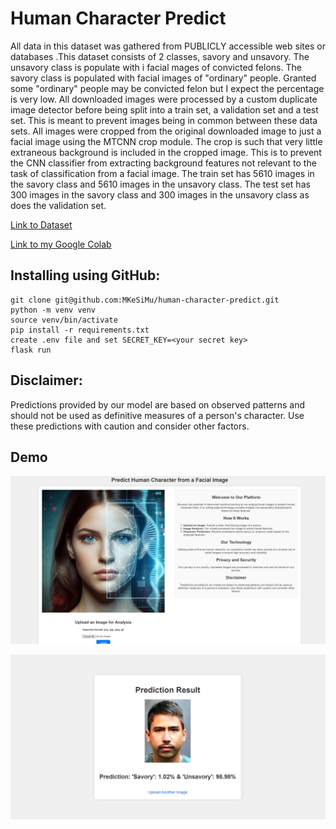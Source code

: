 # Human Character Predict

All data in this dataset was gathered from PUBLICLY accessible web sites or databases .This dataset consists of 2 classes, savory and unsavory. The unsavory class is populate with i facial mages of convicted felons. The savory class is populated with facial images of "ordinary" people. Granted some "ordinary" people may be convicted felon but I expect the percentage is very low. All downloaded images were processed by a custom duplicate image detector before being split into a train set, a validation set and a test set. This is meant to prevent images being in common between these data sets. All images were cropped from the original downloaded image to just a facial image using the MTCNN crop module. The crop is such that very little extraneous background is included in the cropped image. This is to prevent the CNN classifier from extracting background features not relevant to the task of classification from a facial image. The train set has 5610 images in the savory class and 5610 images in the unsavory class. The test set has 300 images in the savory class and 300 images in the unsavory class as does the validation set.

[Link to Dataset](https://www.kaggle.com/datasets/gpiosenka/good-guysbad-guys-image-data-set)

[Link to my Google Colab](https://colab.research.google.com/drive/11_KAu0cjFBxKzSXJ_JhhXKF6vSQV_mPt?usp=sharing)

## Installing using GitHub:

```
git clone git@github.com:MKeSiMu/human-character-predict.git
python -m venv venv
source venv/bin/activate
pip install -r requirements.txt
create .env file and set SECRET_KEY=<your secret key>
flask run
```

## Disclaimer:

Predictions provided by our model are based on observed patterns and should not be used as definitive measures of a person's character. Use these predictions with caution and consider other factors.

## Demo

![Endpoints interface](demo_index_page.png)

![Endpoints interface](demo_result_page.png)